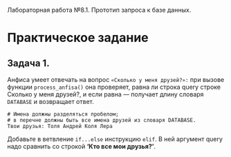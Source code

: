 Лабораторная работа №8.1. Прототип запроса к базе данных. 

# Практическое задание
## Задача 1.
Анфиса умеет отвечать на вопрос `«Сколько у меня друзей?»:` при вызове функции `process_anfisa()` она проверяет, равна ли строка query строке Сколько у меня друзей?, и если равна — получает длину словаря `DATABASE` и возвращает ответ.
```
# Имена должны разделяться пробелом; 
# в перечне должны быть все имена друзей из словаря DATABASE.
Твои друзья: Толя Андрей Коля Лера
```
Добавьте в ветвление `if...else` инструкцию `elif`. В ней аргумент query надо сравнить со строкой **‘Кто все мои друзья?’**.
